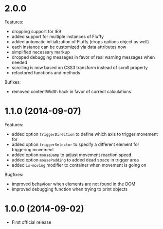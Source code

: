 # 2.0.0

Features:
- dropping support for IE9
- added support for multiple instances of Fluffy
- added automatic initialization of Fluffy (drops options object as well)
- each instance can be customized via data attributes now
- simplified necessary markup
- dropped debugging messages in favor of real warning messages when needed
- scrolling is now based on CSS3 transform instead of scroll property
- refactored functions and methods

Bufixes:

- removed contentWidth hack in favor of correct calculations

# 1.1.0 (2014-09-07)

Features:

- added option `triggerDirection` to define which axis to trigger movement for
- added option `triggerSelector` to specify a different element for triggering movement
- added option `mouseDamp` to adjust movement reaction speed
- added option `mousePadding` to added dead space in trigger area
- added `is-moving` modifier to container when movement is going on

Bugfixes:

- improved behaviour when elements are not found in the DOM
- improved debugging function when trying to print objects

# 1.0.0 (2014-09-02)

- First official release
